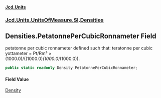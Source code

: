 #### [Jcd.Units](index.md 'index')
### [Jcd.Units.UnitsOfMeasure.SI](Jcd.Units.UnitsOfMeasure.SI.md 'Jcd.Units.UnitsOfMeasure.SI').[Densities](Densities.md 'Jcd.Units.UnitsOfMeasure.SI.Densities')

## Densities.PetatonnePerCubicRonnameter Field

petatonne per cubic ronnameter defined such that: teratonne per cubic yottameter = Pt/Rm³ ×  
(1000.0)/((1000.0)*(1000.0)*(1000.0)).

```csharp
public static readonly Density PetatonnePerCubicRonnameter;
```

#### Field Value
[Density](Density.md 'Jcd.Units.UnitTypes.Density')